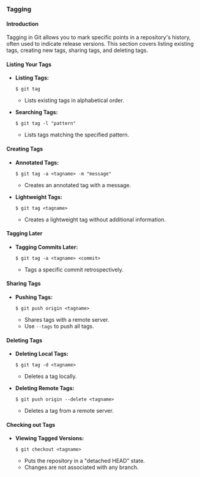 ### Tagging

#### Introduction

Tagging in Git allows you to mark specific points in a repository's history, often used to indicate release versions. This section covers listing existing tags, creating new tags, sharing tags, and deleting tags.

#### Listing Your Tags

- **Listing Tags:**
  ```
  $ git tag
  ```
  - Lists existing tags in alphabetical order.
  
- **Searching Tags:**
  ```
  $ git tag -l "pattern"
  ```
  - Lists tags matching the specified pattern.

#### Creating Tags

- **Annotated Tags:**
  ```
  $ git tag -a <tagname> -m "message"
  ```
  - Creates an annotated tag with a message.

- **Lightweight Tags:**
  ```
  $ git tag <tagname>
  ```
  - Creates a lightweight tag without additional information.

#### Tagging Later

- **Tagging Commits Later:**
  ```
  $ git tag -a <tagname> <commit>
  ```
  - Tags a specific commit retrospectively.

#### Sharing Tags

- **Pushing Tags:**
  ```
  $ git push origin <tagname>
  ```
  - Shares tags with a remote server.
  - Use `--tags` to push all tags.

#### Deleting Tags

- **Deleting Local Tags:**
  ```
  $ git tag -d <tagname>
  ```
  - Deletes a tag locally.

- **Deleting Remote Tags:**
  ```
  $ git push origin --delete <tagname>
  ```
  - Deletes a tag from a remote server.

#### Checking out Tags

- **Viewing Tagged Versions:**
  ```
  $ git checkout <tagname>
  ```
  - Puts the repository in a "detached HEAD" state.
  - Changes are not associated with any branch.